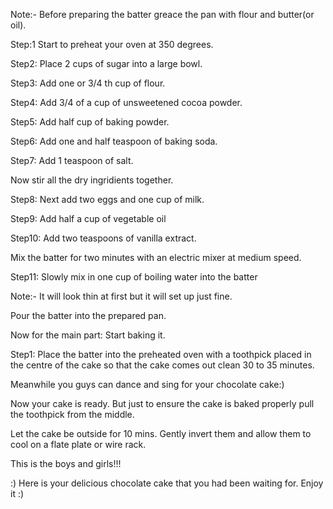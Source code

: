 Note:- Before preparing the batter greace the pan with flour and butter(or oil).

Step:1
Start to preheat your oven at 350 degrees.

Step2:
Place 2 cups of sugar into a large bowl.

Step3:
Add one or 3/4 th cup of flour.

Step4:
Add 3/4 of a cup of unsweetened cocoa powder.

Step5:
Add half cup of baking powder.

Step6:
Add one and half teaspoon of baking soda.

Step7:
Add 1 teaspoon of salt.

Now stir all the dry ingridients together.

Step8:
Next add two eggs and one cup of milk.

Step9:
Add half a cup of vegetable oil

Step10:
Add two teaspoons of vanilla extract.

Mix the batter for two minutes with an electric mixer at medium speed.

Step11:
Slowly mix in one cup of boiling water into the batter

Note:- It will look thin at first but it will set up just fine.

Pour the batter into the prepared pan.

Now for the main part:
Start baking it.

Step1:
Place the batter into the preheated oven with a toothpick placed in the centre of the cake so that the cake comes out clean 30 to 35 minutes.

Meanwhile you guys can dance and sing for your chocolate cake:)

Now your cake is ready.
But just to ensure the cake is baked properly pull the toothpick from the middle.

Let the cake be outside for 10 mins.
Gently invert them and allow them to cool on a flate plate or wire rack.

This is the boys and girls!!!

:) Here is your delicious chocolate cake that you had been waiting for. Enjoy it :)